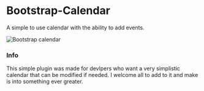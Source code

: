 Bootstrap-Calendar
==================

A simple to use calendar with the ability to add events. 

![Bootstrap calendar](http://i.imgur.com/HNe500Q.png)

<h3>Info</h3>

This simple plugin was made for devlpers who want a very simplistic calendar that can be modified if needed. I welcome all to add to it and make is into something ever greater. 
